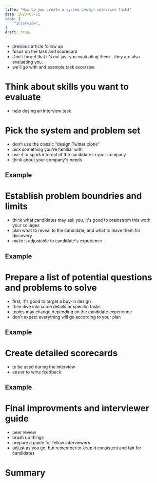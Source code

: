 ```yaml
---
title: "How do you create a system design interview task?"
date: 2023-03-12
tags: [
    "interview",
]
draft: true,
---
```


* previous article follow up
* focus on the task and scorecard
* Don’t forget that it’s not just you evaluating them - they are also evaluating you.
* we'll go with and example task excersise

# Think about skills you want to evaluate

* help desing an interview task

# Pick the system and problem set

* don't use the classic "design Twitter clone"
* pick something you're familiar with
* use it to spark interest of the candidate in your company
* think about your company's needs

## Example

# Establish problem boundries and limits

* think what candidates may ask you, it's good to brainstrom this woth your colleges
* plan what to reveal to the candidate, and what to leave them for discovery
* make it adjustable to candidate's experience

## Example

# Prepare a list of potential questions and problems to solve

* first, it's good to target a buy-in design
* then dive into some details or specific tasks
* topics may change depending on the candidate experience
* don't expect everything will go according to your plan

## Example

# Create detailed scorecards

* to be used during the interview
* easier to write feedback

## Example

# Final improvments and interviewer guide

* peer review
* brush up things
* prepare a guide for fellow interviewers
* adjust as you go, but remember to keep it consistent and fair for candidates

# Summary

